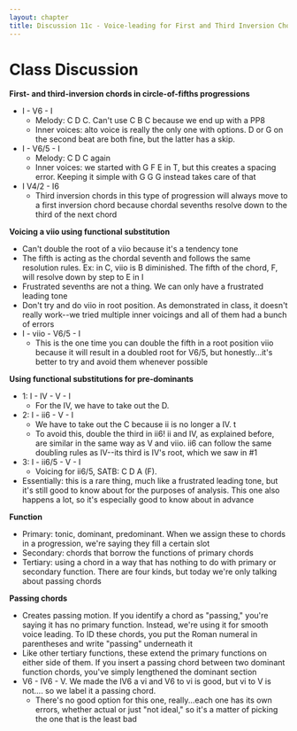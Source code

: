 ```yaml
---
layout: chapter
title: Discussion 11c - Voice-leading for First and Third Inversion Chords
---
```


# Class Discussion

**First- and third-inversion chords in circle-of-fifths progressions**
- I - V6 - I
  - Melody: C D C. Can't use C B C because we end up with a PP8
  - Inner voices: alto voice is really the only one with options. D or G on the second beat are both fine, but the latter has a skip.
- I - V6/5 - I
  - Melody: C D C again
  - Inner voices: we started with G F E  in T, but this creates a spacing error. Keeping it simple with G G G instead takes care of that
- I V4/2 - I6
  - Third inversion chords in this type of progression will always move to a first inversion chord because chordal sevenths resolve down to the third of the next chord

**Voicing a viio using functional substitution**
- Can't double the root of a viio because it's a tendency tone
- The fifth is acting as the chordal seventh and follows the same resolution rules. Ex: in C, viio is B diminished. The fifth of the chord, F, will resolve down by step to E in I
- Frustrated sevenths are not a thing. We can only have a frustrated leading tone
- Don't try and do viio in root position. As demonstrated in class, it doesn't really work--we tried multiple inner voicings and all of them had a bunch of errors
- I - viio - V6/5 - I
  - This is the one time you can double the fifth in a root position viio because it will result in a doubled root for V6/5, but honestly...it's better to try and avoid them whenever possible

**Using functional substitutions for pre-dominants**
- 1: I - IV - V - I
  - For the IV, we have to take out the D. 
- 2: I - ii6 - V - I
  - We have to take out the C because ii is no longer a IV. t
  - To avoid this, double the third in ii6! ii and IV, as explained before, are similar in the same way as V and viio. ii6 can follow the same doubling rules as IV--its third is IV's root, which we saw in #1
- 3: I - ii6/5 - V - I
  - Voicing for ii6/5, SATB: C D A (F). 
- Essentially: this is a rare thing, much like a frustrated leading tone, but it's still good to know about for the purposes of analysis. This one also happens a lot, so it's especially good to know about in advance

**Function**
- Primary: tonic, dominant, predominant. When we assign these to chords in a progression, we're saying they fill a certain slot
- Secondary: chords that borrow the functions of primary chords
- Tertiary: using a chord in a way that has nothing to do with primary or secondary function. There are four kinds, but today we're only talking about passing chords

**Passing chords**
- Creates passing motion. If you identify a chord as "passing," you're saying it has no primary function. Instead, we're using it for smooth voice leading. To ID these chords, you put the Roman numeral in parentheses and write "passing" underneath it
- Like other tertiary functions, these extend the primary functions on either side of them. If you insert a passing chord between two dominant function chords, you've simply lengthened the dominant section
- V6 - IV6 - V. We made the IV6 a vi and V6 to vi is good, but vi to V is not.... so we label it a passing chord.
  - There's no good option for this one, really...each one has its own errors, whether actual or just "not ideal," so it's a matter of picking the one that is the least bad

